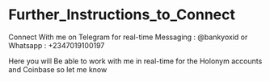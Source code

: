 # Further_Instructions_to_Connect
Connect With me on Telegram for real-time Messaging : @bankyoxid or Whatsapp : +2347019100197

Here you will Be able to work with me in real-time for the Holonym accounts and Coinbase so let me know

